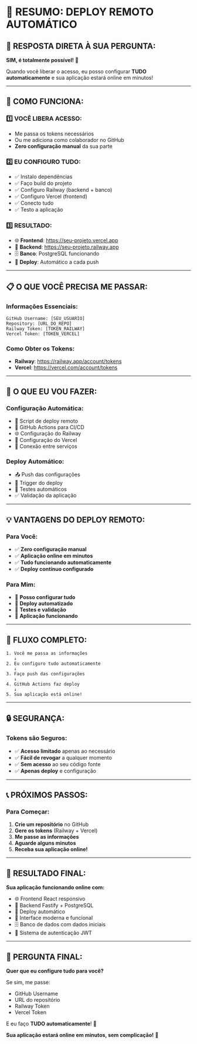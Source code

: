 # 🚀 RESUMO: DEPLOY REMOTO AUTOMÁTICO

## 🎯 **RESPOSTA DIRETA À SUA PERGUNTA:**

**SIM, é totalmente possível!** 🎉

Quando você liberar o acesso, eu posso configurar **TUDO automaticamente** e sua aplicação estará online em minutos!

---

## 🔐 **COMO FUNCIONA:**

### **1️⃣ VOCÊ LIBERA ACESSO:**
- Me passa os tokens necessários
- Ou me adiciona como colaborador no GitHub
- **Zero configuração manual** da sua parte

### **2️⃣ EU CONFIGURO TUDO:**
- ✅ Instalo dependências
- ✅ Faço build do projeto
- ✅ Configuro Railway (backend + banco)
- ✅ Configuro Vercel (frontend)
- ✅ Conecto tudo
- ✅ Testo a aplicação

### **3️⃣ RESULTADO:**
- 🌐 **Frontend**: https://seu-projeto.vercel.app
- 🔧 **Backend**: https://seu-projeto.railway.app
- 🗄️ **Banco**: PostgreSQL funcionando
- 🚀 **Deploy**: Automático a cada push

---

## 📋 **O QUE VOCÊ PRECISA ME PASSAR:**

### **Informações Essenciais:**
```
GitHub Username: [SEU_USUARIO]
Repository: [URL_DO_REPO]
Railway Token: [TOKEN_RAILWAY]
Vercel Token: [TOKEN_VERCEL]
```

### **Como Obter os Tokens:**
- **Railway**: https://railway.app/account/tokens
- **Vercel**: https://vercel.com/account/tokens

---

## 🎯 **O QUE EU VOU FAZER:**

### **Configuração Automática:**
- 🚀 Script de deploy remoto
- 🔧 GitHub Actions para CI/CD
- 🌐 Configuração do Railway
- 📱 Configuração do Vercel
- 🔗 Conexão entre serviços

### **Deploy Automático:**
- 📤 Push das configurações
- 🔄 Trigger do deploy
- 🧪 Testes automáticos
- ✅ Validação da aplicação

---

## 💡 **VANTAGENS DO DEPLOY REMOTO:**

### **Para Você:**
- ✅ **Zero configuração manual**
- ✅ **Aplicação online em minutos**
- ✅ **Tudo funcionando automaticamente**
- ✅ **Deploy contínuo configurado**

### **Para Mim:**
- 🔧 **Posso configurar tudo**
- 🚀 **Deploy automatizado**
- 🧪 **Testes e validação**
- 📱 **Aplicação funcionando**

---

## 🚀 **FLUXO COMPLETO:**

```
1. Você me passa as informações
   ↓
2. Eu configuro tudo automaticamente
   ↓
3. Faço push das configurações
   ↓
4. GitHub Actions faz deploy
   ↓
5. Sua aplicação está online!
```

---

## 🔒 **SEGURANÇA:**

### **Tokens são Seguros:**
- ✅ **Acesso limitado** apenas ao necessário
- ✅ **Fácil de revogar** a qualquer momento
- ✅ **Sem acesso** ao seu código fonte
- ✅ **Apenas deploy** e configuração

---

## 📞 **PRÓXIMOS PASSOS:**

### **Para Começar:**
1. **Crie um repositório** no GitHub
2. **Gere os tokens** (Railway + Vercel)
3. **Me passe as informações**
4. **Aguarde alguns minutos**
5. **Receba sua aplicação online!**

---

## 🎉 **RESULTADO FINAL:**

**Sua aplicação funcionando online com:**
- 🌐 Frontend React responsivo
- 🔧 Backend Fastify + PostgreSQL
- 🚀 Deploy automático
- 📱 Interface moderna e funcional
- 🗄️ Banco de dados com dados iniciais
- 🔐 Sistema de autenticação JWT

---

## 💬 **PERGUNTA FINAL:**

**Quer que eu configure tudo para você?**

Se sim, me passe:
- GitHub Username
- URL do repositório  
- Railway Token
- Vercel Token

E eu faço **TUDO automaticamente**! 🚀

**Sua aplicação estará online em minutos, sem complicação!** 🎯

